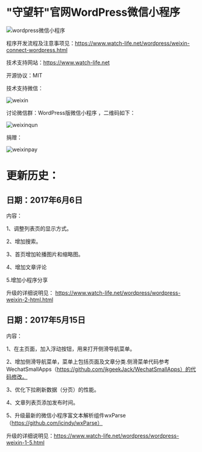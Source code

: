 # "守望轩"官网WordPress微信小程序

![wordpress微信小程序](https://www.watch-life.net/images/2017/06/wordpress-wexin-app-2.png) 


程序开发流程及注意事项见：https://www.watch-life.net/wordpress/weixin-connect-wordpress.html

技术支持网站：https://www.watch-life.net

开源协议：MIT

技术支持微信：

![weixin](https://www.watch-life.net/images/iamxjbweixin.jpg) 

讨论微信群：WordPress版微信小程序 ，二维码如下：

![weixinqun](https://www.watch-life.net/images/2017/05/weixi-nwordpress.png) 


捐赠：

![weixinpay](https://www.watch-life.net/images/2017/06/weixinpay150150.png) 



# 更新历史：

## 日期：2017年6月6日

内容：

1、调整列表页的显示方式。

2、增加搜索。

3、首页增加轮播图片和缩略图。

4、增加文章评论

5.增加小程序分享

升级的详细说明见： https://www.watch-life.net/wordpress/wordpress-weixin-2-html.html


## 日期：2017年5月15日

内容：

1、在主页面，加入浮动按钮，用来打开侧滑导航菜单。

2、增加侧滑导航菜单，菜单上包括页面及文章分类.侧滑菜单代码参考WechatSmallApps（https://github.com/jkgeekJack/WechatSmallApps）的代码修改。

3、优化下拉刷新数据（分页）的性能。

4、文章列表页添加发布时间。

5、升级最新的微信小程序富文本解析组件wxParse（https://github.com/icindy/wxParse）

升级的详细说明见：https://www.watch-life.net/wordpress/wordpress-weixin-1-5.html


